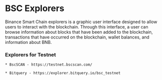 
# BSC Explorers

Binance Smart Chain explorers is a graphic user interface designed to allow users to interact with the blockchain. Through this interface, a user can browse information about blocks that have been added to the blockchain, transactions that have occurred on the blockchain, wallet balances, and information about BNB.

### Explorers for Testnet

    * BscSCAN - https://testnet.bscscan.com/
  
    * Bitquery - https://explorer.bitquery.io/bsc_testnet
